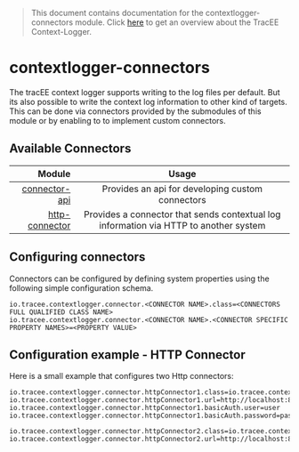 > This document contains documentation for the contextlogger-connectors module. Click [here](/README.md) to get an overview about the TracEE Context-Logger.

# contextlogger-connectors

The tracEE context logger supports writing to the log files per default. 
But its also possible to write the context log information to other kind of targets.
This can be done via connectors provided by the submodules of this module or by enabling to to implement custom connectors.

## Available Connectors

| Module                                                 | Usage |
|-------------------------------------------------------:|:-----:|
| [connector-api](connector-api/)        	| Provides an api for developing custom connectors |
| [http-connector](http-connector/)			| Provides a connector that sends contextual log information via HTTP to another system|


## Configuring connectors
Connectors can be configured by defining system properties using the following simple configuration schema. 

    io.tracee.contextlogger.connector.<CONNECTOR NAME>.class=<CONNECTORS FULL QUALIFIED CLASS NAME>
    io.tracee.contextlogger.connector.<CONNECTOR NAME>.<CONNECTOR SPECIFIC PROPERTY NAMES>=<PROPERTY VALUE>

## Configuration example - HTTP Connector
Here is a small example that configures two Http connectors:

    io.tracee.contextlogger.connector.httpConnector1.class=io.tracee.contextlogger.connector.http.HttpConnector
    io.tracee.contextlogger.connector.httpConnector1.url=http://localhost:8080/target
    io.tracee.contextlogger.connector.httpConnector1.basicAuth.user=user
    io.tracee.contextlogger.connector.httpConnector1.basicAuth.password=passwd
    
    io.tracee.contextlogger.connector.httpConnector2.class=io.tracee.contextlogger.connector.http.HttpConnector
    io.tracee.contextlogger.connector.httpConnector2.url=http://localhost:8090/anotherTarget
        
